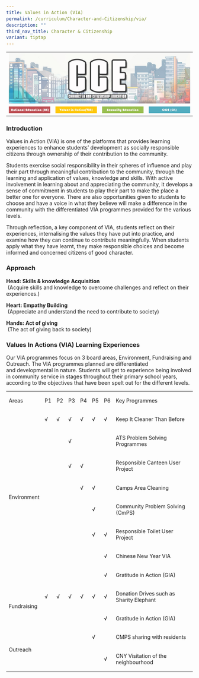 ```yaml
---
title: Values in Action (VIA)
permalink: /curriculum/Character-and-Citizenship/via/
description: ""
third_nav_title: Character & Citizenship
variant: tiptap
---
```

<table style="minWidth: 100px">
<colgroup>
<col>
<col>
<col>
<col>
</colgroup>
<tbody>
<tr>
<td rowspan="1" colspan="4">
<div class="isomer-image-wrapper">
<img style="width:100%" height="auto" width="100%" src="/images/ATS_CCE.jpeg">
</div>
</td>
</tr>
<tr>
<td rowspan="1" colspan="1">
<div class="isomer-image-wrapper">
<img style="width:100%" height="auto" width="100%" src="/images/NE.jpeg">
</div>
</td>
<td rowspan="1" colspan="1">
<div class="isomer-image-wrapper">
<img style="width:100%" height="auto" width="100%" src="/images/VIA.jpeg">
</div>
</td>
<td rowspan="1" colspan="1">
<div class="isomer-image-wrapper">
<img style="width:100%" height="auto" width="100%" src="/images/SE.jpeg">
</div>
</td>
<td rowspan="1" colspan="1">
<div class="isomer-image-wrapper">
<img style="width:100%" height="auto" width="100%" src="/images/CCECL.jpeg">
</div>
</td>
</tr>
</tbody>
</table>
<h3>Introduction</h3>
<p>Values in Action (VIA) is one of the platforms that provides learning
experiences to enhance students’ development as socially responsible citizens
through ownership of their contribution to the community.</p>
<p>Students exercise social responsibility in their spheres of influence
and play their part through meaningful contribution to the community, through
the learning and application of values, knowledge and skills.&nbsp;With
active involvement in learning about and appreciating the community, it
develops a sense of commitment in students to play their part to make the
place a better one for everyone. There are also opportunities given to
students to choose and have a voice in what they believe will make a difference
in the community with the differentiated VIA programmes provided for the
various levels.</p>
<p>Through reflection, a key component of VIA, students reflect on their
experiences, internalising the values they have put into practice, and
examine how they can continue to contribute meaningfully. When students
apply what they have learnt, they&nbsp;make responsible choices and become
informed and concerned citizens of good character.&nbsp;</p>
<h3>Approach</h3>
<p><strong>Head: Skills &amp; knowledge Acquisition</strong>
<br>&nbsp;(Acquire skills and knowledge to overcome challenges and reflect
on their experiences.) &nbsp;</p>
<p><strong>Heart: Empathy Building</strong>
<br>&nbsp;(Appreciate and understand the need to contribute to society) &nbsp;</p>
<p><strong>Hands: Act of giving</strong>
<br>&nbsp;(The act of giving back to society)</p>
<h3>Values In Actions (VIA) Learning Experiences</h3>
<p>Our VIA programmes focus on 3 board areas, Environment, Fundraising and
Outreach. The VIA programmes planned are differentiated and&nbsp;developmental
in nature. Students will get to experience being involved in community
service in stages throughout their primary school years, according to the
objectives that have been spelt out for the different levels.</p>
<table style="minWidth: 200px">
<colgroup>
<col>
<col>
<col>
<col>
<col>
<col>
<col>
<col>
</colgroup>
<tbody>
<tr>
<td rowspan="1" colspan="1">
<p>Areas</p>
</td>
<td rowspan="1" colspan="1">
<p>P1</p>
</td>
<td rowspan="1" colspan="1">
<p>P2</p>
</td>
<td rowspan="1" colspan="1">
<p>P3</p>
</td>
<td rowspan="1" colspan="1">
<p>P4</p>
</td>
<td rowspan="1" colspan="1">
<p>P5</p>
</td>
<td rowspan="1" colspan="1">
<p>P6</p>
</td>
<td rowspan="1" colspan="1">
<p>Key Programmes</p>
</td>
</tr>
<tr>
<td rowspan="8" colspan="1">
<p>Environment</p>
</td>
<td rowspan="1" colspan="1">
<p>√</p>
</td>
<td rowspan="1" colspan="1">
<p>√</p>
</td>
<td rowspan="1" colspan="1">
<p>√</p>
</td>
<td rowspan="1" colspan="1">
<p>√</p>
</td>
<td rowspan="1" colspan="1">
<p>√</p>
</td>
<td rowspan="1" colspan="1">
<p>√</p>
</td>
<td rowspan="1" colspan="1">
<p>Keep It Cleaner Than Before</p>
</td>
</tr>
<tr>
<td rowspan="1" colspan="1">
<p></p>
</td>
<td rowspan="1" colspan="1">
<p></p>
</td>
<td rowspan="1" colspan="1">
<p>√</p>
</td>
<td rowspan="1" colspan="1">
<p></p>
</td>
<td rowspan="1" colspan="1">
<p></p>
</td>
<td rowspan="1" colspan="1">
<p></p>
</td>
<td rowspan="1" colspan="1">
<p>ATS Problem Solving Programmes</p>
</td>
</tr>
<tr>
<td rowspan="1" colspan="1">
<p></p>
</td>
<td rowspan="1" colspan="1">
<p></p>
</td>
<td rowspan="1" colspan="1">
<p>√</p>
</td>
<td rowspan="1" colspan="1">
<p>√</p>
</td>
<td rowspan="1" colspan="1">
<p></p>
</td>
<td rowspan="1" colspan="1">
<p></p>
</td>
<td rowspan="1" colspan="1">
<p>Responsible Canteen User Project</p>
</td>
</tr>
<tr>
<td rowspan="1" colspan="1">
<p></p>
</td>
<td rowspan="1" colspan="1">
<p></p>
</td>
<td rowspan="1" colspan="1">
<p></p>
</td>
<td rowspan="1" colspan="1">
<p>√</p>
</td>
<td rowspan="1" colspan="1">
<p>√</p>
</td>
<td rowspan="1" colspan="1">
<p></p>
</td>
<td rowspan="1" colspan="1">
<p>Camps Area Cleaning</p>
</td>
</tr>
<tr>
<td rowspan="1" colspan="1">
<p></p>
</td>
<td rowspan="1" colspan="1">
<p></p>
</td>
<td rowspan="1" colspan="1">
<p></p>
</td>
<td rowspan="1" colspan="1">
<p></p>
</td>
<td rowspan="1" colspan="1">
<p>√</p>
</td>
<td rowspan="1" colspan="1">
<p></p>
</td>
<td rowspan="1" colspan="1">
<p>Community Problem Solving (CmPS)</p>
</td>
</tr>
<tr>
<td rowspan="1" colspan="1">
<p></p>
</td>
<td rowspan="1" colspan="1">
<p></p>
</td>
<td rowspan="1" colspan="1">
<p></p>
</td>
<td rowspan="1" colspan="1">
<p></p>
</td>
<td rowspan="1" colspan="1">
<p>√</p>
</td>
<td rowspan="1" colspan="1">
<p>√</p>
</td>
<td rowspan="1" colspan="1">
<p>Responsible Toilet User Project</p>
</td>
</tr>
<tr>
<td rowspan="1" colspan="1">
<p></p>
</td>
<td rowspan="1" colspan="1">
<p></p>
</td>
<td rowspan="1" colspan="1">
<p></p>
</td>
<td rowspan="1" colspan="1">
<p></p>
</td>
<td rowspan="1" colspan="1">
<p></p>
</td>
<td rowspan="1" colspan="1">
<p>√</p>
</td>
<td rowspan="1" colspan="1">
<p>Chinese New Year VIA</p>
</td>
</tr>
<tr>
<td rowspan="1" colspan="1">
<p></p>
</td>
<td rowspan="1" colspan="1">
<p></p>
</td>
<td rowspan="1" colspan="1">
<p></p>
</td>
<td rowspan="1" colspan="1">
<p></p>
</td>
<td rowspan="1" colspan="1">
<p></p>
</td>
<td rowspan="1" colspan="1">
<p>√</p>
</td>
<td rowspan="1" colspan="1">
<p>Gratitude in Action (GIA)</p>
</td>
</tr>
<tr>
<td rowspan="2" colspan="1">
<p>Fundraising</p>
</td>
<td rowspan="1" colspan="1">
<p>√</p>
</td>
<td rowspan="1" colspan="1">
<p>√</p>
</td>
<td rowspan="1" colspan="1">
<p>√</p>
</td>
<td rowspan="1" colspan="1">
<p>√</p>
</td>
<td rowspan="1" colspan="1">
<p>√</p>
</td>
<td rowspan="1" colspan="1">
<p>√</p>
</td>
<td rowspan="1" colspan="1">
<p>Donation Drives such as Sharity Elephant</p>
</td>
</tr>
<tr>
<td rowspan="1" colspan="1">
<p></p>
</td>
<td rowspan="1" colspan="1">
<p></p>
</td>
<td rowspan="1" colspan="1">
<p></p>
</td>
<td rowspan="1" colspan="1">
<p></p>
</td>
<td rowspan="1" colspan="1">
<p></p>
</td>
<td rowspan="1" colspan="1">
<p>√</p>
</td>
<td rowspan="1" colspan="1">
<p>Gratitude in Action (GIA)</p>
</td>
</tr>
<tr>
<td rowspan="2" colspan="1">
<p>Outreach</p>
</td>
<td rowspan="1" colspan="1">
<p></p>
</td>
<td rowspan="1" colspan="1">
<p></p>
</td>
<td rowspan="1" colspan="1">
<p></p>
</td>
<td rowspan="1" colspan="1">
<p></p>
</td>
<td rowspan="1" colspan="1">
<p>√</p>
</td>
<td rowspan="1" colspan="1">
<p></p>
</td>
<td rowspan="1" colspan="1">
<p>CMPS sharing with residents</p>
</td>
</tr>
<tr>
<td rowspan="1" colspan="1">
<p></p>
</td>
<td rowspan="1" colspan="1">
<p></p>
</td>
<td rowspan="1" colspan="1">
<p></p>
</td>
<td rowspan="1" colspan="1">
<p></p>
</td>
<td rowspan="1" colspan="1">
<p></p>
</td>
<td rowspan="1" colspan="1">
<p>√</p>
</td>
<td rowspan="1" colspan="1">
<p>CNY Visitation of the neighbourhood</p>
</td>
</tr>
</tbody>
</table>
<p></p>